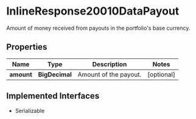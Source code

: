 

# InlineResponse20010DataPayout

Amount of money received from payouts in the portfolio's base currency.

## Properties

Name | Type | Description | Notes
------------ | ------------- | ------------- | -------------
**amount** | **BigDecimal** | Amount of the payout. |  [optional]


## Implemented Interfaces

* Serializable


